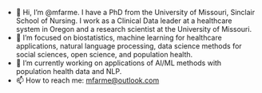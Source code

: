 - 👋 Hi, I’m @mfarme. I have a PhD from the University of Missouri, Sinclair School of Nursing. I work as a Clinical Data leader at a healthcare system in Oregon and a research scientist at the University of Missouri. 
- 👀 I’m focused on biostatistics, machine learning for healthcare applications, natural language processing, data science methods for social sciences, open science, and population health. 
- 🌱 I’m currently working on applications of AI/ML methods with population health data and NLP.
- 📫 How to reach me: mfarme@outlook.com
<!---
mfarme/mfarme is a ✨ special ✨ repository because its `README.md` (this file) appears on your GitHub profile.
You can click the Preview link to take a look at your changes.
--->
